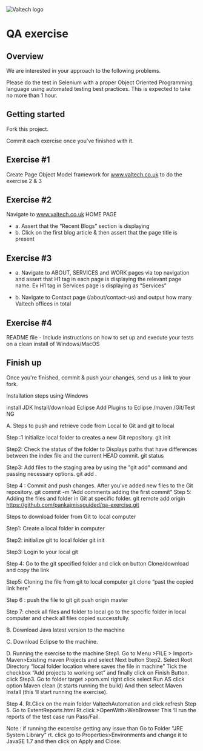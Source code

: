 ![Valtech logo](http://i.imgur.com/32Oipl4.png "Valtech logo")

QA exercise
==============================

Overview
--------

We are interested in your approach to the following problems.

Please do the test in Selenium with a proper Object Oriented Programming
language using automated testing best practices. This is expected to
take no more than 1 hour. 

Getting started
---------------
Fork this project.

Commit each exercise once you've finished with it.

Exercise #1
-----------
Create Page Object Model framework for www.valtech.co.uk to do the exercise 2 & 3 
  
Exercise #2
-----------
Navigate to www.valtech.co.uk HOME PAGE
- a. Assert that the “Recent Blogs” section is displaying
- b. Click on the first blog article & then assert that the page title is present

Exercise #3
-----------
- a. Navigate to ABOUT, SERVICES and WORK pages via top navigation and assert that H1 tag in each page is displaying the relevant page name. Ex H1 tag in Services page is displaying as “Services”

- b. Navigate to Contact page (/about/contact-us) and output how many Valtech offices in total

Exercise #4
-----------
README file - Include instructions on how to set up and execute your tests on a clean install of Windows/MacOS

Finish up
---------
Once you're finished, commit & push your changes, send us a link to your fork.


Installation steps using Windows 

install JDK
Install/download Eclipse
Add Plugins to Eclipse /maven /Git/Test NG

A.	Steps to push and retrieve code from Local to Git and git to local

Step :1 Initialize local folder to creates a new Git repository.
git init

Step2: Check the status of the folder to Displays paths that have differences between the index file and the current HEAD commit.
git status

Step3: Add files to the staging area by using the "git add" command and passing necessary options.
git add .

Step 4 : Commit and push changes. After you've added new files to the Git repository.
git commit -m “Add comments adding the first commit”
Step 5: Adding the files and folder in Git at specific folder.
               git remote add origin https://github.com/pankajmissguided/qa-exercise.git

Steps to download folder from Git to local computer

Step1: Create a local folder in computer

Step2: initialize git to local folder
  git init

Step3: Login to your local git

Step 4: Go to the git specified folder and click on button Clone/download and copy the link

Step5: Cloning the file from git to local computer
git clone “past the copied link here”

Step 6 : push the file to git
git push origin master

Step 7: check all files and folder to local go to the specific folder in local computer and check all files copied successfully.

B.	Download Java latest version to the machine

C.	Download Eclipse to the machine.

D.	Running the exercise to the machine
Step1. Go to Menu >FILE > Import> Maven>Existing maven Projects and select Next button
Step2. Select Root Directory “local folder location where saves the file in machine” Tick the checkbox “Add projects to working set” and finally click on Finish Button.
click 
Step3. Go to folder target >pom.xml right click select Run AS click option Maven clean (it starts running the build) And then select Maven Install (this ‘ll start running the exercise).
  
Step 4. Rt.Click on the main folder ValtechAutomation and click refresh
Step 5. Go to ExtentReports.html Rt.click >OpenWith>WebBrowser 
This ‘ll run the reports of the test case run Pass/Fail.



Note : if running the excercise getting any issue than Go to Folder "JRE System Library" rt. click  go to Properties>Environments and change it to JavaSE 1.7 and then click on   Apply and Close.













